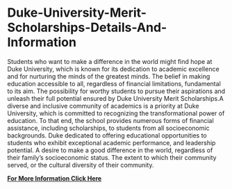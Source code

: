# Duke-University-Merit-Scholarships-Details-And-Information
Students who want to make a difference in the world might find hope at Duke University, which is known for its dedication to academic excellence and for nurturing the minds of the greatest minds. The belief in making education accessible to all, regardless of financial limitations, fundamental to its aim. The possibility for worthy students to pursue their aspirations and unleash their full potential ensured by Duke University Merit Scholarships.A diverse and inclusive community of academics is a priority at Duke University, which is committed to recognizing the transformational power of education. To that end, the school provides numerous forms of financial assistance, including scholarships, to students from all socioeconomic backgrounds. Duke dedicated to offering educational opportunities to students who exhibit exceptional academic performance, and leadership potential. A desire to make a good difference in the world, regardless of their family’s socioeconomic status. The extent to which their community served, or the cultural diversity of their community.

[**For More Information Click Here**](https://lustereyes.com/duke-university-merit-scholarships-details-and-information/)
